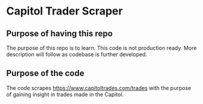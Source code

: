 # Capitol Trader Scraper

## Purpose of having this repo
The purpose of this repo is to learn. This code is not production ready. More description will follow as codebase is
further developed.

## Purpose of the code
The code scrapes https://www.capitoltrades.com/trades with the purpose of gaining insight in trades made in the Capitol.

